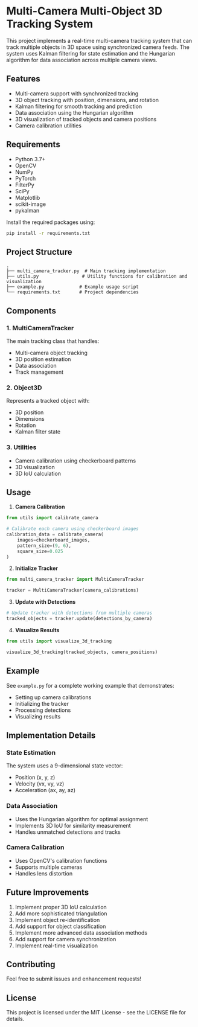 # Multi-Camera Multi-Object 3D Tracking System

This project implements a real-time multi-camera tracking system that can track multiple objects in 3D space using synchronized camera feeds. The system uses Kalman filtering for state estimation and the Hungarian algorithm for data association across multiple camera views.

## Features

- Multi-camera support with synchronized tracking
- 3D object tracking with position, dimensions, and rotation
- Kalman filtering for smooth tracking and prediction
- Data association using the Hungarian algorithm
- 3D visualization of tracked objects and camera positions
- Camera calibration utilities

## Requirements

- Python 3.7+
- OpenCV
- NumPy
- PyTorch
- FilterPy
- SciPy
- Matplotlib
- scikit-image
- pykalman

Install the required packages using:
```bash
pip install -r requirements.txt
```

## Project Structure

```
.
├── multi_camera_tracker.py  # Main tracking implementation
├── utils.py                # Utility functions for calibration and visualization
├── example.py             # Example usage script
└── requirements.txt       # Project dependencies
```

## Components

### 1. MultiCameraTracker
The main tracking class that handles:
- Multi-camera object tracking
- 3D position estimation
- Data association
- Track management

### 2. Object3D
Represents a tracked object with:
- 3D position
- Dimensions
- Rotation
- Kalman filter state

### 3. Utilities
- Camera calibration using checkerboard patterns
- 3D visualization
- 3D IoU calculation

## Usage

1. **Camera Calibration**
```python
from utils import calibrate_camera

# Calibrate each camera using checkerboard images
calibration_data = calibrate_camera(
    images=checkerboard_images,
    pattern_size=(9, 6),
    square_size=0.025
)
```

2. **Initialize Tracker**
```python
from multi_camera_tracker import MultiCameraTracker

tracker = MultiCameraTracker(camera_calibrations)
```

3. **Update with Detections**
```python
# Update tracker with detections from multiple cameras
tracked_objects = tracker.update(detections_by_camera)
```

4. **Visualize Results**
```python
from utils import visualize_3d_tracking

visualize_3d_tracking(tracked_objects, camera_positions)
```

## Example

See `example.py` for a complete working example that demonstrates:
- Setting up camera calibrations
- Initializing the tracker
- Processing detections
- Visualizing results

## Implementation Details

### State Estimation
The system uses a 9-dimensional state vector:
- Position (x, y, z)
- Velocity (vx, vy, vz)
- Acceleration (ax, ay, az)

### Data Association
- Uses the Hungarian algorithm for optimal assignment
- Implements 3D IoU for similarity measurement
- Handles unmatched detections and tracks

### Camera Calibration
- Uses OpenCV's calibration functions
- Supports multiple cameras
- Handles lens distortion

## Future Improvements

1. Implement proper 3D IoU calculation
2. Add more sophisticated triangulation
3. Implement object re-identification
4. Add support for object classification
5. Implement more advanced data association methods
6. Add support for camera synchronization
7. Implement real-time visualization

## Contributing

Feel free to submit issues and enhancement requests!

## License

This project is licensed under the MIT License - see the LICENSE file for details. 